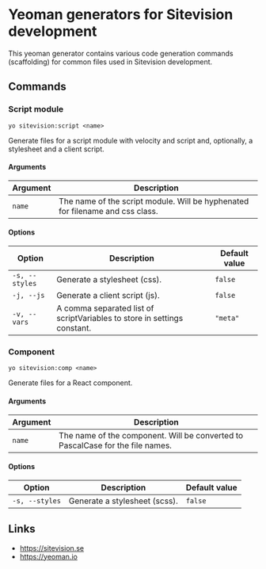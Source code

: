 # Yeoman generators for Sitevision development

This yeoman generator contains various code generation commands (scaffolding) for common files used in Sitevision development.

## Commands

### Script module
`yo sitevision:script <name>`

Generate files for a script module with velocity and script and, optionally, a stylesheet and a client script.

#### Arguments
|Argument|Description|
|---|---|
|`name`|The name of the script module. Will be hyphenated for filename and css class.|

#### Options
|Option|Description|Default value|
|---|---|---|
|`-s, --styles`|Generate a stylesheet (css).|`false`|
|`-j, --js`|Generate a client script (js).|`false`|
|`-v, --vars`|A comma separated list of scriptVariables to store in settings constant.|`"meta"`|

### Component
`yo sitevision:comp <name>`

Generate files for a React component.

#### Arguments
|Argument|Description|
|---|---|
|`name`|The name of the component. Will be converted to PascalCase for the file names.|

#### Options
|Option|Description|Default value|
|---|---|---|
|`-s, --styles`|Generate a stylesheet (scss).|`false`|

## Links
* https://sitevision.se
* https://yeoman.io
